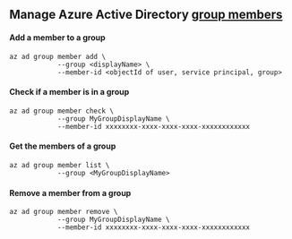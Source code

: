 ## Manage Azure Active Directory [group members](https://learn.microsoft.com/en-us/cli/azure/ad/group/member?view=azure-cli-latest)

#### Add a member to a group
```
az ad group member add \
            --group <displayName> \
            --member-id <objectId of user, service principal, group> 
```

#### Check if a member is in a group
```
az ad group member check \
            --group MyGroupDisplayName \
            --member-id xxxxxxxx-xxxx-xxxx-xxxx-xxxxxxxxxxxx
```

#### Get the members of a group
```
az ad group member list \
            --group <MyGroupDisplayName>
```

#### Remove a member from a group
```
az ad group member remove \
            --group MyGroupDisplayName \
            --member-id xxxxxxxx-xxxx-xxxx-xxxx-xxxxxxxxxxxx
```
